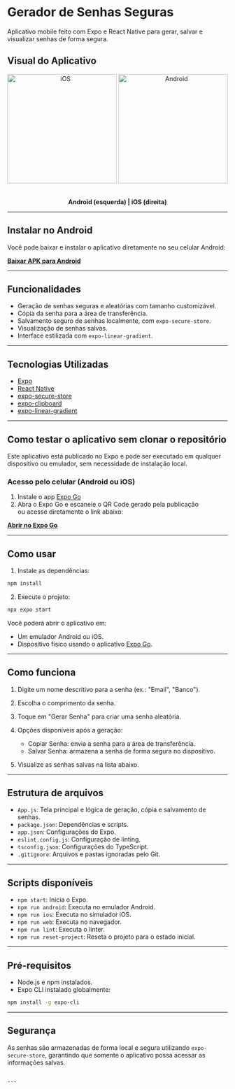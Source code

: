 
# Gerador de Senhas Seguras

Aplicativo mobile feito com Expo e React Native para gerar, salvar e visualizar senhas de forma segura.

## Visual do Aplicativo

<p align="center">
  <img src="https://github.com/user-attachments/assets/afe757e0-9613-4888-a42c-a72c012c5aec" alt="iOS" width="250"/>
  <img src="https://github.com/user-attachments/assets/844e44ab-1833-4858-aa0d-2e7c48276d9b" alt="Android" width="250"/>
  &nbsp;&nbsp;&nbsp;
</p>

<p align="center">
  <b>Android (esquerda) | iOS (direita)</b>
</p>

---

## Instalar no Android

Você pode baixar e instalar o aplicativo diretamente no seu celular Android:

 **[Baixar APK para Android](https://expo.dev/accounts/anakferraro/projects/my-new-project/builds/5666c5cb-33a6-4d6d-9460-a7859a0f3651)**

---

## Funcionalidades

- Geração de senhas seguras e aleatórias com tamanho customizável.
- Cópia da senha para a área de transferência.
- Salvamento seguro de senhas localmente, com `expo-secure-store`.
- Visualização de senhas salvas.
- Interface estilizada com `expo-linear-gradient`.

---

## Tecnologias Utilizadas

- [Expo](https://expo.dev/)
- [React Native](https://reactnative.dev/)
- [expo-secure-store](https://docs.expo.dev/versions/latest/sdk/securestore/)
- [expo-clipboard](https://docs.expo.dev/versions/latest/sdk/clipboard/)
- [expo-linear-gradient](https://docs.expo.dev/versions/latest/sdk/linear-gradient/)

---

## Como testar o aplicativo sem clonar o repositório

Este aplicativo está publicado no Expo e pode ser executado em qualquer dispositivo ou emulador, sem necessidade de instalação local.

### Acesso pelo celular (Android ou iOS)

1. Instale o app [Expo Go](https://expo.dev/go)
2. Abra o Expo Go e escaneie o QR Code gerado pela publicação  
   ou acesse diretamente o link abaixo:

**[Abrir no Expo Go](https://expo.dev/accounts/anakferraro/projects/my-new-project)**

---

## Como usar

1. Instale as dependências:

```bash
npm install
````

2. Execute o projeto:

```bash
npx expo start
```

Você poderá abrir o aplicativo em:

* Um emulador Android ou iOS.
* Dispositivo físico usando o aplicativo [Expo Go](https://expo.dev/go).

---

## Como funciona

1. Digite um nome descritivo para a senha (ex.: "Email", "Banco").
2. Escolha o comprimento da senha.
3. Toque em "Gerar Senha" para criar uma senha aleatória.
4. Opções disponíveis após a geração:

   * Copiar Senha: envia a senha para a área de transferência.
   * Salvar Senha: armazena a senha de forma segura no dispositivo.
5. Visualize as senhas salvas na lista abaixo.

---

## Estrutura de arquivos

* `App.js`: Tela principal e lógica de geração, cópia e salvamento de senhas.
* `package.json`: Dependências e scripts.
* `app.json`: Configurações do Expo.
* `eslint.config.js`: Configuração de linting.
* `tsconfig.json`: Configurações do TypeScript.
* `.gitignore`: Arquivos e pastas ignoradas pelo Git.

---

## Scripts disponíveis

* `npm start`: Inicia o Expo.
* `npm run android`: Executa no emulador Android.
* `npm run ios`: Executa no simulador iOS.
* `npm run web`: Executa no navegador.
* `npm run lint`: Executa o linter.
* `npm run reset-project`: Reseta o projeto para o estado inicial.

---

## Pré-requisitos

* Node.js e npm instalados.
* Expo CLI instalado globalmente:

```bash
npm install -g expo-cli
```

---

## Segurança

As senhas são armazenadas de forma local e segura utilizando `expo-secure-store`, garantindo que somente o aplicativo possa acessar as informações salvas.

```

---


